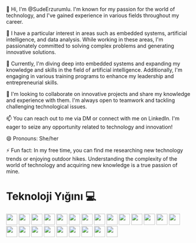 👋 Hi, I'm @SudeErzurumlu. I'm known for my passion for the world of technology, and I've gained experience in various fields throughout my career.

👀 I have a particular interest in areas such as embedded systems, artificial intelligence, and data analysis. While working in these areas, I'm passionately committed to solving complex problems and generating innovative solutions.

🌱 Currently, I'm diving deep into embedded systems and expanding my knowledge and skills in the field of artificial intelligence. Additionally, I'm engaging in various training programs to enhance my leadership and entrepreneurial skills.

💞️ I'm looking to collaborate on innovative projects and share my knowledge and experience with them. I'm always open to teamwork and tackling challenging technological issues.

📫 You can reach out to me via DM or connect with me on LinkedIn. I'm eager to seize any opportunity related to technology and innovation!

😄 Pronouns: She/her

⚡ Fun fact: In my free time, you can find me researching new technology trends or enjoying outdoor hikes. Understanding the complexity of the world of technology and acquiring new knowledge is a true passion of mine.

# Teknoloji Yığını 💻
<p>
  <img src="https://img.shields.io/badge/-C-A8B9CC?style=flat&logo=c&logoColor=white" height="30">
  <img src="https://img.shields.io/badge/-C++-00599C?style=flat&logo=c%2B%2B&logoColor=white" height="30">
  <img src="https://img.shields.io/badge/-Python-3776AB?style=flat&logo=python&logoColor=white" height="30">
  <img src="https://img.shields.io/badge/-Ruby-CC342D?style=flat&logo=ruby&logoColor=white" height="30">
  <img src="https://img.shields.io/badge/-Go-00ADD8?style=flat&logo=go&logoColor=white" height="30">
  <img src="https://img.shields.io/badge/-Dart-0175C2?style=flat&logo=dart&logoColor=white" height="30">
  <img src="https://img.shields.io/badge/-R-276DC3?style=flat&logo=r&logoColor=white" height="30">
  <img src="https://img.shields.io/badge/-Julia-9558B2?style=flat&logo=julia&logoColor=white" height="30">
  <img src="https://img.shields.io/badge/-Java-007396?style=flat&logo=java&logoColor=white" height="30">
  <img src="https://img.shields.io/badge/-Lua-2C2D72?style=flat&logo=lua&logoColor=white" height="30">
  <img src="https://img.shields.io/badge/-Solidity-363636?style=flat&logo=solidity&logoColor=white" height="30">
  <img src="https://img.shields.io/badge/-HTML5-E34F26?style=flat&logo=html5&logoColor=white" height="30">
  <img src="https://img.shields.io/badge/-CSS3-1572B6?style=flat&logo=css3&logoColor=white" height="30">
  <img src="https://img.shields.io/badge/-JavaScript-F7DF1E?style=flat&logo=javascript&logoColor=black" height="30">
  <img src="https://img.shields.io/badge/-React-61DAFB?style=flat&logo=react&logoColor=black" height="30">
  <img src="https://img.shields.io/badge/-Node.js-339933?style=flat&logo=node.js&logoColor=white" height="30">
  <img src="https://img.shields.io/badge/-Flutter-02569B?style=flat&logo=flutter&logoColor=white" height="30">
  <img src="https://img.shields.io/badge/-Firebase-FFCA28?style=flat&logo=firebase&logoColor=white" height="30">
  <img src="https://img.shields.io/badge/-Bootstrap-563D7C?style=flat&logo=bootstrap&logoColor=white" height="30">
  <img src="https://img.shields.io/badge/-Fusion-2D9CDB?style=flat&logo=fusion&logoColor=white" height="30">
  <img src="https://img.shields.io/badge/-Canva-00C4CC?style=flat&logo=canva&logoColor=white" height="30">
  <img src="https://img.shields.io/badge/-Figma-F24E1E?style=flat&logo=figma&logoColor=white" height="30">
  <img src="https://img.shields.io/badge/-Linux-FCC624?style=flat&logo=linux&logoColor=black" height="30">
</p>
